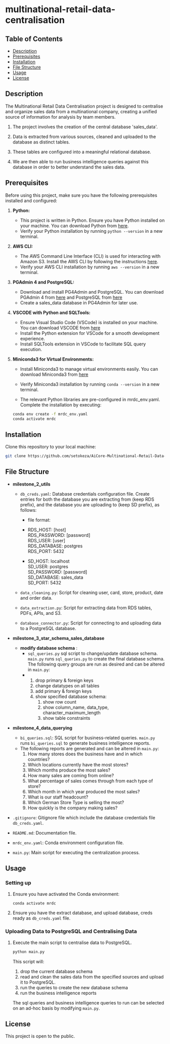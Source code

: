 # multinational-retail-data-centralisation

## Table of Contents
- [Description](#description)
- [Prerequisites](#prerequisites)
- [Installation](#installation)
- [File Structure](#file-structure)
- [Usage](#usage)
- [License](#license)

## Description

The Multinational Retail Data Centralisation project is designed to centralise and organize sales data from a multinational company, creating a unified source of information for analysis by team members. 

1. The project involves the creation of the central database 'sales_data'.

2. Data is extracted from various sources, cleaned and uploaded to the database as distinct tables.

3. These tables are configured into a meaningful relational database.

4.  We are then able to run business intelligence queries against this database in order to better understand the sales data.

## Prerequisites

Before using this project, make sure you have the following prerequisites installed and configured:

1. **Python:**
    - This project is written in Python. Ensure you have Python installed on your machine. You can download Python from [here](https://www.python.org/).
    - Verify your Python installation by running `python --version` in a new terminal.

2. **AWS CLI:**
    - The AWS Command Line Interface (CLI) is used for interacting with Amazon S3. Install the AWS CLI by following the instructions [here](https://aws.amazon.com/cli/).
    -  Verify your AWS CLI installation by running `aws --version` in a new terminal.

3. **PGAdmin 4 and PostgreSQL:**
    - Download and install PG4Admin and PostgreSQL. You can download PGAdmin 4 from [here](https://www.pgadmin.org/download/) and PostgreSQL from [here](https://www.enterprisedb.com/downloads/postgres-postgresql-downloads)
    - Create a sales_data database in PG4Admin for later use.

4. **VSCODE with Python and SQLTools:**
    - Ensure Visual Studio Code (VSCode) is installed on your machine. You can download VSCODE from [here](https://code.visualstudio.com/download)
    - Install the Python extension for VSCode for a smooth development experience.
    - Install SQLTools extension in VSCode to facilitate SQL query execution.

5. **Miniconda3 for Virtual Environments:**
    - Install Miniconda3 to manage virtual environments easily. You can download Miniconda3 from [here](https://docs.conda.io/projects/miniconda/en/latest/)
    -  Verify Miniconda3 installation by running `conda --version` in a new terminal.

    - The relevant Python libraries are pre-configured in mrdc_env.yaml. Complete the installation by executing:

    ```bash
    conda env create -f mrdc_env.yaml
    conda activate mrdc
    ```
## Installation

Clone this repository to your local machine:

```bash
git clone https://github.com/setokeza/AiCore-Multinational-Retail-Data-Centralisation.git
```
## File Structure

- **milestone_2_utils**
    - `db_creds.yaml`: Database credentials configuration file.  Create entries  for both the database you are extracting from (keep RDS prefix), and the database you are uploading to (keep SD prefix), as follows:
        - file format:
        -    RDS_HOST: [host]\
            RDS_PASSWORD: [password]\
            RDS_USER: [user]\
            RDS_DATABASE: postgres\
            RDS_PORT: 5432

        -    SD_HOST: localhost\
            SD_USER: postgres\
            SD_PASSWORD: [password]\
            SD_DATABASE: sales_data\
            SD_PORT: 5432

  - `data_cleaning.py`: Script for cleaning user, card, store, product, date and order data.
  - `data_extraction.py`: Script for extracting data from RDS tables, PDFs, APIs, and S3.
  - `database_connector.py`: Script for connecting to and uploading data to a PostgreSQL database.

- **milestone_3_star_schema_sales_database**
  - **modify database schema** : 
    -   `sql_queries.py` sql script to change/update database schema. `main.py` runs `sql_queries.py` to create the final database schema.  The following query groups are run as desired and can be altered in `main.py`:
    -   1. drop primary & foreign keys
        2. change datatypes on all tables
        3. add primary & foreign keys
        4. show specified database schema:
            1. show row count
            2. show column_name, data_type, character_maximum_length
            3. show table constraints

- **milestone_4_data_querying**
  - `bi_queries.sql`: SQL script for business-related queries. `main.py` runs `bi_queries.sql` to generate business intelligence reports. 
  -  The following reports are generated and can be altered in `main.py`:
        1. How many stores does the business have and in which countries?
        2. Which locations currently have the most stores?
        3. Which months produce the most sales?
        4. How many sales are coming from online?
        5. What percentage of sales comes through from each type of store?
        6. Which month in which year produced the most sales?
        7. What is our staff headcount?
        8. Which German Store Type is selling the most?
        9. How quickly is the company making sales?

- `.gitignore`: Gitignore file which include the database credentials file `db_creds.yaml`.
- `README.md`: Documentation file.
- `mrdc_env.yaml`: Conda environment configuration file.
- `main.py`: Main script for executing the centralization process.

## Usage

### Setting up 
1. Ensure you have activated the Conda environment:

    ```bash
    conda activate mrdc
    ```
2. Ensure you have the extract database, and upload database, creds ready as `db_creds.yaml` file.

### Uploading Data to PostgreSQL and Centralising Data
1. Execute the main script to centralise data to PostgreSQL. 

    ```bash
    python main.py
    ```
    This script will:
    1. drop the current database schema
    2. read and clean the sales data from the specified sources and upload it to PostgreSQL.
    3. run the queries to create the new database schema
    4. run the business intelligence reports

    The sql queries and business intelligence queries to run can be selected on an ad-hoc basis by modifying `main.py`.


## License

This project is open to the public. 